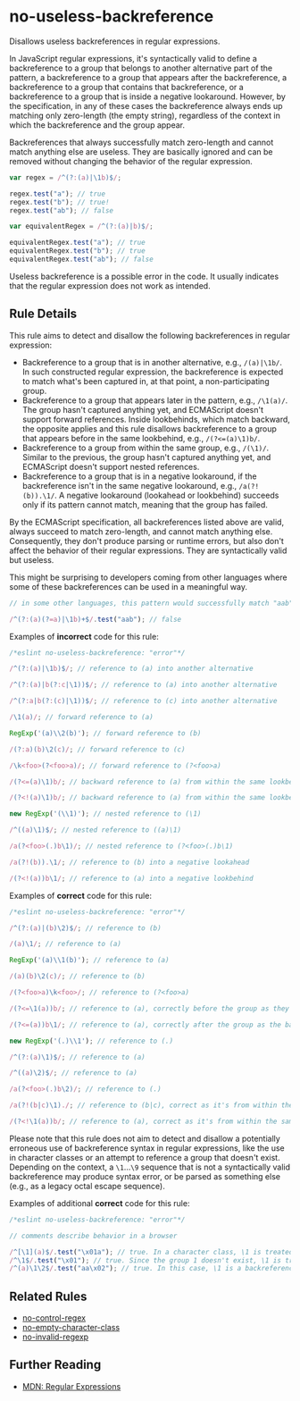 # no-useless-backreference

Disallows useless backreferences in regular expressions.

In JavaScript regular expressions, it's syntactically valid to define a backreference to a group that belongs to another alternative part of the pattern, a backreference to a group that appears after the backreference, a backreference to a group that contains that backreference, or a backreference to a group that is inside a negative lookaround. However, by the specification, in any of these cases the backreference always ends up matching only zero-length (the empty string), regardless of the context in which the backreference and the group appear.

Backreferences that always successfully match zero-length and cannot match anything else are useless. They are basically ignored and can be removed without changing the behavior of the regular expression.

```js
var regex = /^(?:(a)|\1b)$/;

regex.test("a"); // true
regex.test("b"); // true!
regex.test("ab"); // false

var equivalentRegex = /^(?:(a)|b)$/;

equivalentRegex.test("a"); // true
equivalentRegex.test("b"); // true
equivalentRegex.test("ab"); // false
```

Useless backreference is a possible error in the code. It usually indicates that the regular expression does not work as intended.

## Rule Details

This rule aims to detect and disallow the following backreferences in regular expression:

* Backreference to a group that is in another alternative, e.g., `/(a)|\1b/`. In such constructed regular expression, the backreference is expected to match what's been captured in, at that point, a non-participating group.
* Backreference to a group that appears later in the pattern, e.g., `/\1(a)/`. The group hasn't captured anything yet, and ECMAScript doesn't support forward references. Inside lookbehinds, which match backward, the opposite applies and this rule disallows backreference to a group that appears before in the same lookbehind, e.g., `/(?<=(a)\1)b/`.
* Backreference to a group from within the same group, e.g., `/(\1)/`. Similar to the previous, the group hasn't captured anything yet, and ECMAScript doesn't support nested references.
* Backreference to a group that is in a negative lookaround, if the backreference isn't in the same negative lookaround, e.g., `/a(?!(b)).\1/`. A negative lookaround (lookahead or lookbehind) succeeds only if its pattern cannot match, meaning that the group has failed.

By the ECMAScript specification, all backreferences listed above are valid, always succeed to match zero-length, and cannot match anything else. Consequently, they don't produce parsing or runtime errors, but also don't affect the behavior of their regular expressions. They are syntactically valid but useless.

This might be surprising to developers coming from other languages where some of these backreferences can be used in a meaningful way.

```js
// in some other languages, this pattern would successfully match "aab"

/^(?:(a)(?=a)|\1b)+$/.test("aab"); // false
```

Examples of **incorrect** code for this rule:

```js
/*eslint no-useless-backreference: "error"*/

/^(?:(a)|\1b)$/; // reference to (a) into another alternative

/^(?:(a)|b(?:c|\1))$/; // reference to (a) into another alternative

/^(?:a|b(?:(c)|\1))$/; // reference to (c) into another alternative

/\1(a)/; // forward reference to (a)

RegExp('(a)\\2(b)'); // forward reference to (b)

/(?:a)(b)\2(c)/; // forward reference to (c)

/\k<foo>(?<foo>a)/; // forward reference to (?<foo>a)

/(?<=(a)\1)b/; // backward reference to (a) from within the same lookbehind

/(?<!(a)\1)b/; // backward reference to (a) from within the same lookbehind

new RegExp('(\\1)'); // nested reference to (\1)

/^((a)\1)$/; // nested reference to ((a)\1)

/a(?<foo>(.)b\1)/; // nested reference to (?<foo>(.)b\1)

/a(?!(b)).\1/; // reference to (b) into a negative lookahead

/(?<!(a))b\1/; // reference to (a) into a negative lookbehind
```

Examples of **correct** code for this rule:

```js
/*eslint no-useless-backreference: "error"*/

/^(?:(a)|(b)\2)$/; // reference to (b)

/(a)\1/; // reference to (a)

RegExp('(a)\\1(b)'); // reference to (a)

/(a)(b)\2(c)/; // reference to (b)

/(?<foo>a)\k<foo>/; // reference to (?<foo>a)

/(?<=\1(a))b/; // reference to (a), correctly before the group as they're in the same lookbehind

/(?<=(a))b\1/; // reference to (a), correctly after the group as the backreference isn't in the lookbehind

new RegExp('(.)\\1'); // reference to (.)

/^(?:(a)\1)$/; // reference to (a)

/^((a)\2)$/; // reference to (a)

/a(?<foo>(.)b\2)/; // reference to (.)

/a(?!(b|c)\1)./; // reference to (b|c), correct as it's from within the same negative lookahead

/(?<!\1(a))b/; // reference to (a), correct as it's from within the same negative lookbehind
```

Please note that this rule does not aim to detect and disallow a potentially erroneous use of backreference syntax in regular expressions, like the use in character classes or an attempt to reference a group that doesn't exist. Depending on the context, a `\1`...`\9` sequence that is not a syntactically valid backreference may produce syntax error, or be parsed as something else (e.g., as a legacy octal escape sequence).

Examples of additional **correct** code for this rule:

```js
/*eslint no-useless-backreference: "error"*/

// comments describe behavior in a browser

/^[\1](a)$/.test("\x01a"); // true. In a character class, \1 is treated as an octal escape sequence.
/^\1$/.test("\x01"); // true. Since the group 1 doesn't exist, \1 is treated as an octal escape sequence.
/^(a)\1\2$/.test("aa\x02"); // true. In this case, \1 is a backreference, \2 is an octal escape sequence.
```

## Related Rules

* [no-control-regex](no-control-regex.md)
* [no-empty-character-class](no-empty-character-class.md)
* [no-invalid-regexp](no-invalid-regexp.md)

## Further Reading

* [MDN: Regular Expressions](https://developer.mozilla.org/en-US/docs/Web/JavaScript/Guide/Regular_Expressions)
